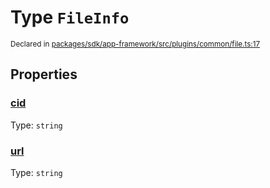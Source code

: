 # Type `FileInfo`
<sub>Declared in [packages/sdk/app-framework/src/plugins/common/file.ts:17](https://github.com/dxos/dxos/blob/175437b91/packages/sdk/app-framework/src/plugins/common/file.ts#L17)</sub>




## Properties
### [cid](https://github.com/dxos/dxos/blob/175437b91/packages/sdk/app-framework/src/plugins/common/file.ts#L19)
Type: <code>string</code>




### [url](https://github.com/dxos/dxos/blob/175437b91/packages/sdk/app-framework/src/plugins/common/file.ts#L18)
Type: <code>string</code>





